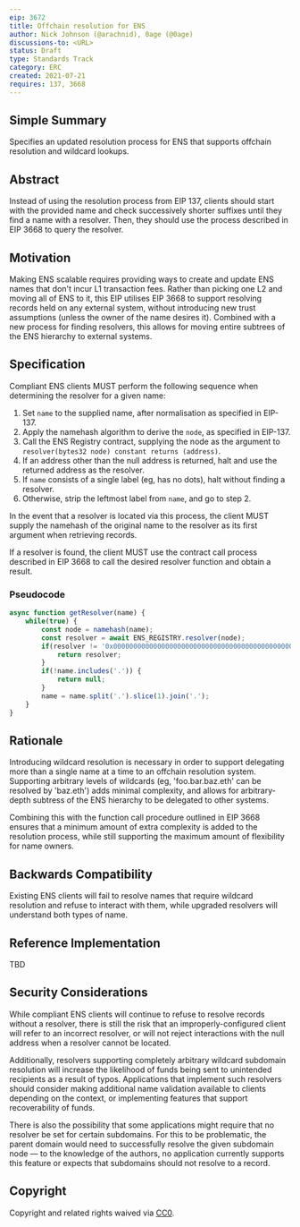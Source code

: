 ```yaml
---
eip: 3672
title: Offchain resolution for ENS
author: Nick Johnson (@arachnid), 0age (@0age)
discussions-to: <URL>
status: Draft
type: Standards Track
category: ERC
created: 2021-07-21
requires: 137, 3668
---
```


## Simple Summary
Specifies an updated resolution process for ENS that supports offchain resolution and wildcard lookups.

## Abstract
Instead of using the resolution process from EIP 137, clients should start with the provided name and check successively shorter suffixes until they find a name with a resolver. Then, they should use the process described in EIP 3668 to query the resolver.

## Motivation
Making ENS scalable requires providing ways to create and update ENS names that don't incur L1 transaction fees. Rather than picking one L2 and moving all of ENS to it, this EIP utilises EIP 3668 to support resolving records held on any external system, without introducing new trust assumptions (unless the owner of the name desires it). Combined with a new process for finding resolvers, this allows for moving entire subtrees of the ENS hierarchy to external systems.

## Specification
Compliant ENS clients MUST perform the following sequence when determining the resolver for a given name:

 1. Set `name` to the supplied name, after normalisation as specified in EIP-137.
 2. Apply the namehash algorithm to derive the `node`, as specified in EIP-137.
 3. Call the ENS Registry contract, supplying the node as the argument to `resolver(bytes32 node) constant returns (address)`.
 3. If an address other than the null address is returned, halt and use the returned address as the resolver.
 4. If `name` consists of a single label (eg, has no dots), halt without finding a resolver.
 5. Otherwise, strip the leftmost label from `name`, and go to step 2.

In the event that a resolver is located via this process, the client MUST supply the namehash of the original name to the resolver as its first argument when retrieving records.

If a resolver is found, the client MUST use the contract call process described in EIP 3668 to call the desired resolver function and obtain a result.

### Pseudocode
```javascript
async function getResolver(name) {
    while(true) {
        const node = namehash(name);
        const resolver = await ENS_REGISTRY.resolver(node);
        if(resolver != '0x0000000000000000000000000000000000000000000000000000000000000000') {
            return resolver;
        }
        if(!name.includes('.')) {
            return null;
        }
        name = name.split('.').slice(1).join('.');
    }
}
```

## Rationale
Introducing wildcard resolution is necessary in order to support delegating more than a single name at a time to an offchain resolution system. Supporting arbitrary levels of wildcards (eg, 'foo.bar.baz.eth' can be resolved by 'baz.eth') adds minimal complexity, and allows for arbitrary-depth subtress of the ENS hierarchy to be delegated to other systems.

Combining this with the function call procedure outlined in EIP 3668 ensures that a minimum amount of extra complexity is added to the resolution process, while still supporting the maximum amount of flexibility for name owners.

## Backwards Compatibility
Existing ENS clients will fail to resolve names that require wildcard resolution and refuse to interact with them, while upgraded resolvers will understand both types of name.

## Reference Implementation
TBD

## Security Considerations
While compliant ENS clients will continue to refuse to resolve records without a resolver, there is still the risk that an improperly-configured client will refer to an incorrect resolver, or will not reject interactions with the null address when a resolver cannot be located.

Additionally, resolvers supporting completely arbitrary wildcard subdomain resolution will increase the likelihood of funds being sent to unintended recipients as a result of typos. Applications that implement such resolvers should consider making additional name validation available to clients depending on the context, or implementing features that support recoverability of funds.

There is also the possibility that some applications might require that no resolver be set for certain subdomains. For this to be problematic, the parent domain would need to successfully resolve the given subdomain node — to the knowledge of the authors, no application currently supports this feature or expects that subdomains should not resolve to a record.

## Copyright
Copyright and related rights waived via [CC0](https://creativecommons.org/publicdomain/zero/1.0/).
